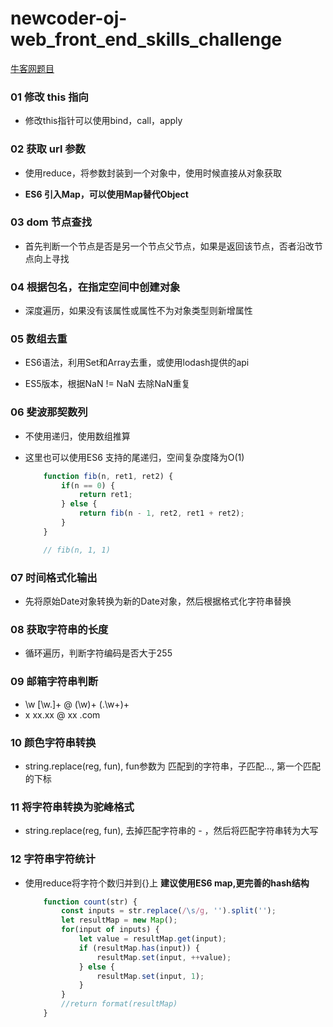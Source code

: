 # newcoder-oj-web_front_end_skills_challenge

[牛客网题目](http://www.nowcoder.com/ta/front-end)

### 01 修改 this 指向

- 修改this指针可以使用bind，call，apply

### 02 获取 url 参数

- 使用reduce，将参数封装到一个对象中，使用时候直接从对象获取

- **ES6 引入Map，可以使用Map替代Object**

### 03 dom 节点查找

- 首先判断一个节点是否是另一个节点父节点，如果是返回该节点，否者沿改节点向上寻找

### 04 根据包名，在指定空间中创建对象

- 深度遍历，如果没有该属性或属性不为对象类型则新增属性

### 05 数组去重

- ES6语法，利用Set和Array去重，或使用lodash提供的api

- ES5版本，根据NaN != NaN 去除NaN重复

### 06 斐波那契数列

- 不使用递归，使用数组推算

- 这里也可以使用ES6 支持的尾递归，空间复杂度降为O(1)

    ```javascript
        function fib(n, ret1, ret2) {
            if(n == 0) {
                return ret1;
            } else {
                return fib(n - 1, ret2, ret1 + ret2);
            }
        }

        // fib(n, 1, 1)
    ```

### 07 时间格式化输出

- 先将原始Date对象转换为新的Date对象，然后根据格式化字符串替换


### 08 获取字符串的长度

- 循环遍历，判断字符编码是否大于255

### 09 邮箱字符串判断

- \w [\w\.]+ @ (\w)+ (\.\w+)+
- x  xx.xx   @  xx   .com

### 10 颜色字符串转换

- string.replace(reg, fun), fun参数为 匹配到的字符串，子匹配..., 第一个匹配的下标

### 11 将字符串转换为驼峰格式

- string.replace(reg, fun), 去掉匹配字符串的 - ，然后将匹配字符串转为大写

### 12 字符串字符统计

- 使用reduce将字符个数归并到{}上 **建议使用ES6 map,更完善的hash结构**

    ```javascript
        function count(str) {
            const inputs = str.replace(/\s/g, '').split('');
            let resultMap = new Map();
            for(input of inputs) {
                let value = resultMap.get(input);
                if (resultMap.has(input)) {
                    resultMap.set(input, ++value);
                } else {
                    resultMap.set(input, 1);
                }
            }
            //return format(resultMap)
        }
    ```
